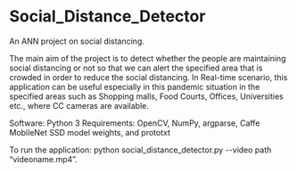 # Social_Distance_Detector
 An ANN project on social distancing. 

The main aim of the project is to detect whether the people are maintaining social distancing or not so that we can alert the specified area that is crowded in order to reduce the social distancing. In Real-time scenario, this application can be useful especially in this pandemic situation in the specified areas such as Shopping malls, Food Courts, Offices, Universities etc., where CC cameras are available. 

Software: Python 3
Requirements: OpenCV, NumPy, argparse, Caffe MobileNet SSD model weights, and prototxt 

To run the application: python social_distance_detector.py --video path “videoname.mp4”. 


